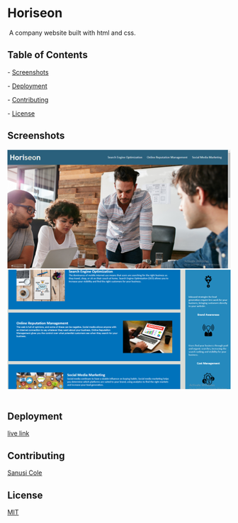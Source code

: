 # Horiseon
​
A company website built with html and css.
​
## Table of Contents
​- [Screenshots](#screenshots) 

​- [Deployment](#deployment)

​- [Contributing](#contributing)

​- [License](#license) 

## Screenshots
![screenshot-1](assets/images/Capture.PNG)
​![screenshot-2](assets/images/Capture2.PNG)
​
## Deployment
​[live link](https://gohen1216.github.io/homework-assignment/)
## Contributing
​[Sanusi Cole](https://github.com/gohen1216)
## License
[MIT](https://choosealicense.com/licenses/mit/)
